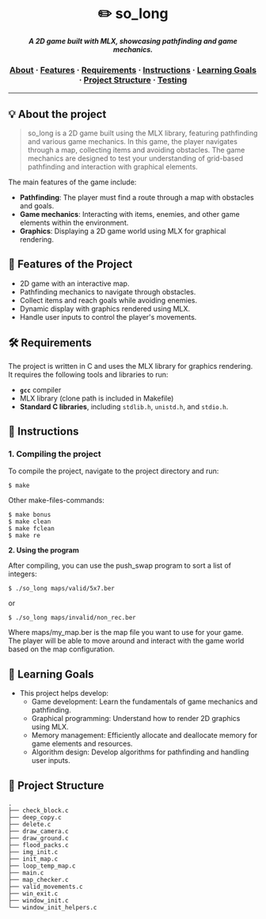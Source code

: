 <h1 align="center">
	✏️ so_long
</h1>

<p align="center">
	<b><i>A 2D game built with MLX, showcasing pathfinding and game mechanics.</i></b><br>
</p>

<h3 align="center">
		<a href="#-about-the-project">About</a>
		<span> · </span>
		<a href="#-features-of-the-project">Features</a>
		<span> · </span>
		<a href="#-requirements">Requirements</a>
		<span> · </span>
		<a href="#-instructions">Instructions</a>
		<span> · </span>
		<a href="#-learning-goals">Learning Goals</a>
		<span> · </span>
		<a href="#-project-structure">Project Structure</a>
		<span> · </span>
		<a href="#-testing">Testing</a>
</h3>

---

## 💡 About the project

> so_long is a 2D game built using the MLX library, featuring pathfinding and various game mechanics. In this game, the player navigates through a map, collecting items and avoiding obstacles. The game mechanics are designed to test your understanding of grid-based pathfinding and interaction with graphical elements.

The main features of the game include:
- **Pathfinding**: The player must find a route through a map with obstacles and goals.
- **Game mechanics**: Interacting with items, enemies, and other game elements within the environment.
- **Graphics**: Displaying a 2D game world using MLX for graphical rendering.

## 🌟 Features of the Project

- 2D game with an interactive map.
- Pathfinding mechanics to navigate through obstacles.
- Collect items and reach goals while avoiding enemies.
- Dynamic display with graphics rendered using MLX.
- Handle user inputs to control the player's movements.

## 🛠️ Requirements

The project is written in C and uses the MLX library for graphics rendering. It requires the following tools and libraries to run:
- **`gcc`** compiler
- MLX library (clone path is included in Makefile)
- **Standard C libraries**, including `stdlib.h`, `unistd.h`, and `stdio.h`.

## 🔧 Instructions

### 1. Compiling the project

To compile the project, navigate to the project directory and run:

```shell
$ make
```

Other make-files-commands:
```shell
$ make bonus
$ make clean
$ make fclean
$ make re
```
**2. Using the program**

After compiling, you can use the push_swap program to sort a list of integers:
```
$ ./so_long maps/valid/5x7.ber
```
or
```
$ ./so_long maps/invalid/non_rec.ber
```
Where maps/my_map.ber is the map file you want to use for your game. The player will be able to move around and interact with the game world based on the map configuration.

## 🎯 Learning Goals
- This project helps develop:
	- Game development: Learn the fundamentals of game mechanics and pathfinding.
	- Graphical programming: Understand how to render 2D graphics using MLX.
	- Memory management: Efficiently allocate and deallocate memory for game elements and resources.
	- Algorithm design: Develop algorithms for pathfinding and handling user inputs.

## 📂 Project Structure
```
.
├── check_block.c
├── deep_copy.c
├── delete.c
├── draw_camera.c
├── draw_ground.c
├── flood_packs.c
├── img_init.c
├── init_map.c
├── loop_temp_map.c
├── main.c
├── map_checker.c
├── valid_movements.c
├── win_exit.c
├── window_init.c
└── window_init_helpers.c
```
